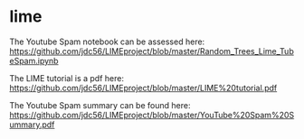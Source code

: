 # lime

The Youtube Spam notebook can be assessed here:
https://github.com/jdc56/LIMEproject/blob/master/Random_Trees_Lime_TubeSpam.ipynb


The LIME tutorial is a pdf here:
https://github.com/jdc56/LIMEproject/blob/master/LIME%20tutorial.pdf


The Youtube Spam summary can be found here:
https://github.com/jdc56/LIMEproject/blob/master/YouTube%20Spam%20Summary.pdf
